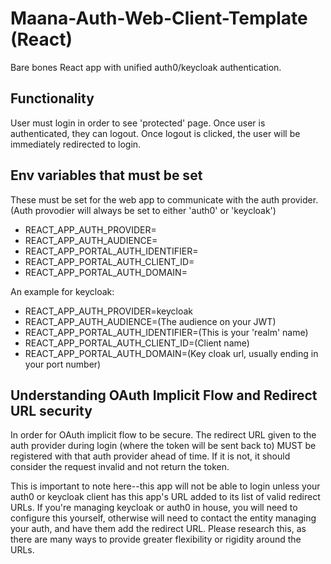 # Maana-Auth-Web-Client-Template (React)

Bare bones React app with unified auth0/keycloak authentication.

## Functionality

User must login in order to see 'protected' page.
Once user is authenticated, they can logout.
Once logout is clicked, the user will be immediately redirected to login.

## Env variables that must be set

These must be set for the web app to communicate with the auth provider. (Auth provodier will always be set to either 'auth0' or 'keycloak')

- REACT_APP_AUTH_PROVIDER=
- REACT_APP_AUTH_AUDIENCE=
- REACT_APP_PORTAL_AUTH_IDENTIFIER=
- REACT_APP_PORTAL_AUTH_CLIENT_ID=
- REACT_APP_PORTAL_AUTH_DOMAIN=

An example for keycloak:

- REACT_APP_AUTH_PROVIDER=keycloak
- REACT_APP_AUTH_AUDIENCE=(The audience on your JWT)
- REACT_APP_PORTAL_AUTH_IDENTIFIER=(This is your 'realm' name)
- REACT_APP_PORTAL_AUTH_CLIENT_ID=(Client name)
- REACT_APP_PORTAL_AUTH_DOMAIN=(Key cloak url, usually ending in your port number)

## Understanding OAuth Implicit Flow and Redirect URL security

In order for OAuth implicit flow to be secure. The redirect URL given to the auth
provider during login (where the token will be sent back to) MUST be registered with that auth provider ahead of time. If it is not, it should consider the request invalid and not return the token.

This is important to note here--this app will not be able to login unless your auth0 or keycloak client has this app's URL added to its list of valid redirect URLs. If you're managing keycloak or auth0 in house, you will need to configure this yourself, otherwise will need to contact the entity managing your auth, and have them add the redirect URL. Please research this, as there are many ways to provide greater flexibility or rigidity around the URLs.
